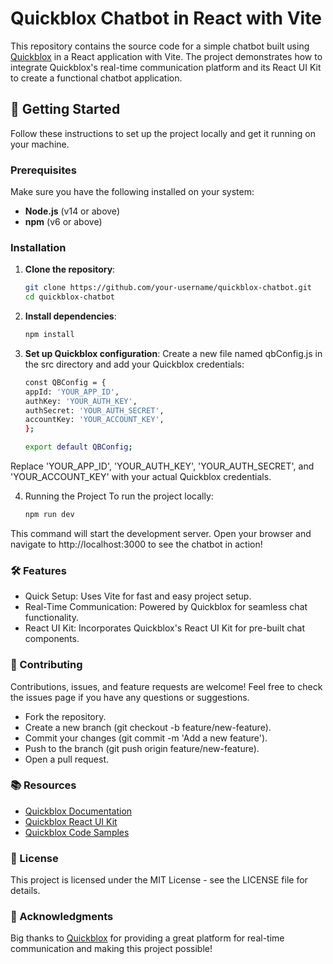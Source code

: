 # Quickblox Chatbot in React with Vite

This repository contains the source code for a simple chatbot built using [Quickblox](https://quickblox.com/) in a React application with Vite. The project demonstrates how to integrate Quickblox's real-time communication platform and its React UI Kit to create a functional chatbot application.

## 🚀 Getting Started

Follow these instructions to set up the project locally and get it running on your machine.

### Prerequisites

Make sure you have the following installed on your system:

- **Node.js** (v14 or above)
- **npm** (v6 or above)

### Installation

1. **Clone the repository**:

   ```bash
   git clone https://github.com/your-username/quickblox-chatbot.git
   cd quickblox-chatbot
2. **Install dependencies**:
   ```bash
   npm install
3. **Set up Quickblox configuration**:
   Create a new file named qbConfig.js in the src directory and add your Quickblox credentials:
   ```bash
   const QBConfig = {
   appId: 'YOUR_APP_ID',
   authKey: 'YOUR_AUTH_KEY',
   authSecret: 'YOUR_AUTH_SECRET',
   accountKey: 'YOUR_ACCOUNT_KEY',
   };

   export default QBConfig;

  Replace 'YOUR_APP_ID', 'YOUR_AUTH_KEY', 'YOUR_AUTH_SECRET', and 'YOUR_ACCOUNT_KEY' with your actual Quickblox credentials.

4. Running the Project
   To run the project locally:
   ```bash
   npm run dev

This command will start the development server. Open your browser and navigate to http://localhost:3000 to see the chatbot in action!

### 🛠️ Features

- Quick Setup: Uses Vite for fast and easy project setup.
- Real-Time Communication: Powered by Quickblox for seamless chat functionality.
- React UI Kit: Incorporates Quickblox's React UI Kit for pre-built chat components.

### 🤝 Contributing
Contributions, issues, and feature requests are welcome! Feel free to check the issues page if you have any questions or suggestions.

- Fork the repository.
- Create a new branch (git checkout -b feature/new-feature).
- Commit your changes (git commit -m 'Add a new feature').
- Push to the branch (git push origin feature/new-feature).
- Open a pull request.

### 📚 Resources
- [Quickblox Documentation](https://docs.quickblox.com/)
- [Quickblox React UI Kit](https://docs.quickblox.com/docs/react-uikit-overview)
- [Quickblox Code Samples](https://docs.quickblox.com/docs/code-samples)

### 📄 License
This project is licensed under the MIT License - see the LICENSE file for details.

### 🙌 Acknowledgments
Big thanks to [Quickblox](https://quickblox.com/) for providing a great platform for real-time communication and making this project possible!
